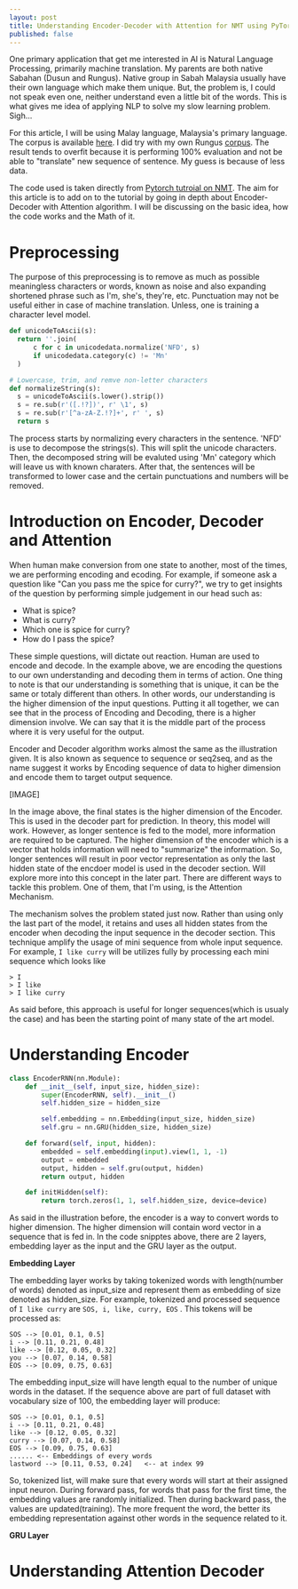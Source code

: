 ```yaml
---
layout: post
title: Understanding Encoder-Decoder with Attention for NMT using PyTorch
published: false
---
```


One primary application that get me interested in AI is Natural Language Processing, primarily machine translation. My parents are both native Sabahan (Dusun and Rungus). Native group in Sabah Malaysia usually have their own language which make them unique. But, the problem is, I could not speak even one, neither understand even a little bit of the words. This is what gives me idea of applying NLP to solve my slow learning problem. Sigh...

For this article, I will be using Malay language, Malaysia's primary language. The corpus is available [here](https://github.com/huseinzol05/Malaya-Dataset/tree/master/english-malay). I did try with my own Rungus [corpus](https://github.com/devennn/rungus-language-corpus). The result tends to overfit because it is performing 100% evaluation and not be able to "translate" new sequence of sentence. My guess is because of less data.

The code used is taken directly from [Pytorch tutroial on NMT](https://pytorch.org/tutorials/intermediate/seq2seq_translation_tutorial.html#sphx-glr-intermediate-seq2seq-translation-tutorial-py). The aim for this article is to add on to the tutorial by going in depth about Encoder-Decoder with Attention algorithm. I will be discussing on the basic idea, how the code works and the Math of it. 

# Preprocessing

The purpose of this preprocessing is to remove as much as possible meaningless characters or words, known as noise and also expanding shortened phrase such as I'm, she's, they're, etc. Punctuation may not be useful either in case of machine translation. Unless, one is training a character level model.

```python
def unicodeToAscii(s):
  return ''.join(
      c for c in unicodedata.normalize('NFD', s)
      if unicodedata.category(c) != 'Mn'
  )

# Lowercase, trim, and remve non-letter characters
def normalizeString(s):
  s = unicodeToAscii(s.lower().strip())
  s = re.sub(r'([.!?])', r' \1', s)
  s = re.sub(r'[^a-zA-Z.!?]+', r' ', s)
  return s 
```
The process starts by normalizing every characters in the sentence. 'NFD' is use to decompose the strings(s). This will split the unicode characters. Then, the decomposed string will be evaluted using 'Mn' category which will leave us with known charaters. After that, the sentences will be transformed to lower case and the certain punctuations and numbers will be removed.

# Introduction on Encoder, Decoder and Attention

When human make conversion from one state to another, most of the times, we are performing encoding and ecoding. For example, if someone ask a question like "Can you pass me the spice for curry?", we try to get insights of the question by performing simple judgement in our head such as:
- What is spice?
- What is curry?
- Which one is spice for curry?
- How do I pass the spice?

These simple questions, will dictate out reaction. Human are used to encode and decode. In the example above, we are encoding the questions to our own understanding and decoding them in terms of action. One thing to note is that our understanding is something that is unique, it can be the same or totaly different than others. In other words, our understanding is the higher dimension of the input questions. Putting it all together, we can see that in the process of Encoding and Decoding, there is a higher dimension involve. We can say that it is the middle part of the process where it is very useful for the output.

Encoder and Decoder algorithm works almost the same as the illustration given. It is also known as sequence to sequence or seq2seq, and as the name suggest it works by Encoding sequence of data to higher dimension and encode them to target output sequence. 

[IMAGE]

In the image above, the final states is the higher dimension of the Encoder. This is used in the decoder part for prediction. In theory, this model will work. However, as longer sentence is fed to the model, more information are required to be captured. The higher dimension of the encoder which is a vector that holds information will need to "summarize" the information. So, longer sentences will result in poor vector representation as only the last hidden state of the encdoer model is used in the decoder section. Will explore more into this concept in the later part. There are different ways to tackle this problem. One of them, that I'm using, is the Attention Mechanism.

The mechanism solves the problem stated just now. Rather than using only the last part of the model, it retains and uses all hidden states from the encoder when decoding the input sequence in the decoder section. This technique amplify the usage of mini sequence from whole input sequence. For example, ```I like curry``` will be utilizes fully by processing each mini sequence which looks like
```
> I
> I like
> I like curry
```
As said before, this approach is useful for longer sequences(which is usualy the case) and has been the starting point of many state of the art model.

# Understanding Encoder

```python
class EncoderRNN(nn.Module):
    def __init__(self, input_size, hidden_size):
        super(EncoderRNN, self).__init__()
        self.hidden_size = hidden_size

        self.embedding = nn.Embedding(input_size, hidden_size)
        self.gru = nn.GRU(hidden_size, hidden_size)

    def forward(self, input, hidden):
        embedded = self.embedding(input).view(1, 1, -1)
        output = embedded
        output, hidden = self.gru(output, hidden)
        return output, hidden

    def initHidden(self):
        return torch.zeros(1, 1, self.hidden_size, device=device)
```

As said in the illustration before, the encoder is a way to convert words to higher dimension. The higher dimension will contain word vector in a sequence that is fed in. In the code snipptes above, there are 2 layers, embedding layer as the input and the GRU layer as the output.

__Embedding Layer__

The embedding layer works by taking tokenized words with length(number of words) denoted as input_size and represent them as embedding of size denoted as hidden_size. For example, tokenized and processed sequence of ```I like curry``` are ```SOS, i, like, curry, EOS``` . This tokens will be processed as:

```
SOS --> [0.01, 0.1, 0.5]
i --> [0.11, 0.21, 0.48]
like --> [0.12, 0.05, 0.32]
you --> [0.07, 0.14, 0.58]
EOS --> [0.09, 0.75, 0.63]
```
The embedding input_size will have length equal to the number of unique words in the dataset. If the sequence above are part of full dataset with vocabulary size of 100, the embedding layer will produce:

```
SOS --> [0.01, 0.1, 0.5]
i --> [0.11, 0.21, 0.48]
like --> [0.12, 0.05, 0.32]
curry --> [0.07, 0.14, 0.58]
EOS --> [0.09, 0.75, 0.63]
...... <-- Embeddings of every words
lastword --> [0.11, 0.53, 0.24]   <-- at index 99
```

So, tokenized list, will make sure that every words will start at their assigned input neuron. During forward pass, for words that pass for the first time, the embedding values are randomly initialized. Then during backward pass, the values are updated(training). The more frequent the word, the better its embedding representation against other words in the sequence related to it. 

__GRU Layer__


# Understanding Attention Decoder

